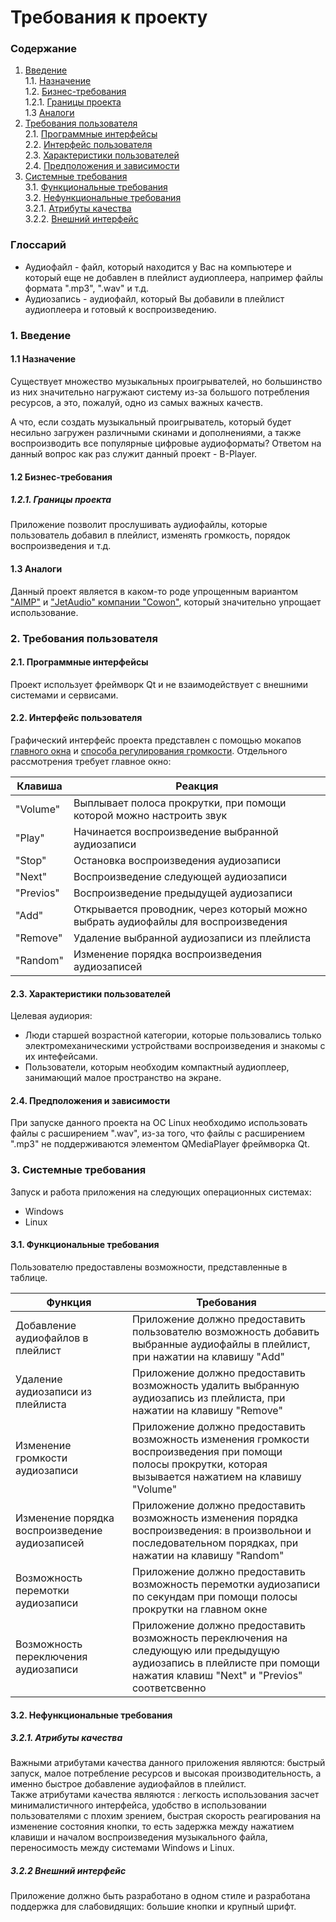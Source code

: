 # Требования к проекту
### Содержание
1. [Введение](#1) <br>
  1.1. [Назначение](#1.1) <br>
  1.2. [Бизнес-требования](#1.2) <br>
      1.2.1. [Границы проекта](#1.2.1) <br>
  1.3 [Аналоги](#1.3) <br>
2. [Требования пользователя](#2) <br>
  2.1. [Программные интерфейсы](#2.1) <br>
  2.2. [Интерфейс пользователя](#2.2) <br>
  2.3. [Характеристики пользователей](#2.3) <br>
  2.4. [Предположения и зависимости](#2.4) <br>
3. [Системные требования](#3.) <br>
  3.1. [Функциональные требования](#3.1) <br>
  3.2. [Нефункциональные требования](#3.2) <br>
     3.2.1. [Атрибуты качества](#3.2.1) <br>
     3.2.2. [Внешний интерфейс](#3.2.2) <br>

### Глоссарий
* Аудиофайл - файл, который находится у Вас на компьютере и который еще не добавлен в плейлист аудиоплеера, например файлы формата ".mp3", ".wav" и т.д.
* Аудиозапись - аудиофайл, который Вы добавили в плейлист аудиоплеера и готовый к воспроизведению.
  
### 1. Введение <a name="1"></a>
#### 1.1 Назначение <a name="1.1"></a>
Существует множество музыкальных проигрывателей, но большинство  из них значительно нагружают систему из-за большого потребления ресурсов, а это, пожалуй, одно из самых важных качеств. 

А что, если создать музыкальный проигрыватель, который будет несильно загружен различными скинами и дополнениями, а также воспроизводить все популярные цифровые аудиоформаты? Ответом на данный вопрос как раз служит данный проект - B-Player.
#### 1.2 Бизнес-требования <a name="1.2"></a>
##### 1.2.1. Границы проекта <a name="1.2.1"></a>
Приложение позволит прослушивать аудиофайлы, которые пользователь добавил в плейлист, изменять громкость, порядок воспроизведения и т.д.
#### 1.3 Аналоги <a name="1.3"></a>
Данный проект является в каком-то роде упрощенным вариантом ["AIMP"](http://www.aimp.ru/) и ["JetAudio" компании "Cowon"](http://www.jetaudio.com/), который значительно упрощает использование.
### 2. Требования пользователя <a name="2"></a>
#### 2.1. Программные интерфейсы <a name="2.1"></a>
Проект использует фреймворк Qt и не взаимодействует с внешними системами и сервисами.
#### 2.2. Интерфейс пользователя <a name="2.2"></a>
Графический интерфейс проекта представлен с помощью мокапов [главного окна](https://github.com/Timah531h/Tritpo/blob/main/MainWindow.png) и [способа регулирования громкости](https://github.com/Timah531h/Tritpo/blob/main/ShowVolume.png).
Отдельного рассмотрения требует главное окно:

Клавиша | Реакция
--- | ---
"Volume" | Выплывает полоса прокрутки, при помощи которой можно настроить звук
"Play" | Начинается воспроизведение выбранной аудиозаписи
"Stop" | Остановка воспроизведения аудиозаписи
"Next" | Воспроизведение следующей аудиозаписи
"Previos" | Воспроизведение предыдущей аудиозаписи
"Add" | Открывается проводник, через который можно выбрать аудиофайлы для воспроизведения
"Remove" | Удаление выбранной аудиозаписи из плейлиста
"Random" | Изменение порядка воспроизведения аудиозаписей

#### 2.3. Характеристики пользователей <a name="2.3"></a>
Целевая аудиория:
* Люди старшей возрастной категории, которые пользовались только электромеханическими устройствами воспроизведения и знакомы с их интефейсами.
* Пользователи, которым необходим компактный аудиоплеер, занимающий малое пространство на экране.
#### 2.4. Предположения и зависимости <a name="2.4"></a>
При запуске данного проекта на ОС Linux необходимо использовать файлы с расширением ".wav", из-за того, что файлы с расширением ".mp3" не поддерживаются элементом QMediaPlayer фреймворка Qt.
### 3. Системные требования <a name="3"></a>
Запуск и работа приложения на следующих операционных системах:
* Windows
* Linux
#### 3.1. Функциональные требования <a name="3.1"></a>
Пользователю предоставлены возможности, представленные в таблице.

Функция | Требования
--- | ---
Добавление аудиофайлов в плейлист | Приложение должно предоставить пользователю возможность добавить выбранные аудиофайлы в плейлист, при нажатии на клавишу "Add"
Удаление аудиозаписи из плейлиста | Приложение должно предоставить возможность удалить выбранную аудиозапись из плейлиста, при нажатии на клавишу "Remove"
Изменение громкости аудиозаписи | Приложение должно предоставить возможность изменения громкости воспроизведения при помощи полосы прокрутки, которая вызывается нажатием на клавишу "Volume"
Изменение порядка воспроизведение аудиозаписей | Приложение должно предоставить возможность изменения порядка воспроизведения: в произвольнои и последовательном порядках, при нажатии на клавишу "Random"
Возможность перемотки аудиозаписи | Приложение должно предоставить возможность перемотки аудиозаписи по секундам при помощи полосы прокрутки на главном окне
Возможность переключения аудиозаписи | Приложение должно предоставить возможность переключения на следующую или предыдущую аудиозапись в плейлисте при помощи нажатия клавиш "Next" и "Previos" соответсвенно

#### 3.2. Нефункциональные требования <a name="3.2"></a>
  ##### 3.2.1. Атрибуты качества <a name="3.2.1"></a>
Важными атрибутами качества данного приложения являются: быстрый запуск, малое потребление ресурсов и высокая производительность, а именно быстрое добавление аудиофайлов в плейлист. <br/>
Также атрибутами качества являются : легкость использования засчет минималистичного интерфейса, удобство в использовании пользователями с плохим зрением, быстрая скорость реагирования на изменение состояния кнопки, то есть задержка между нажатием клавиши и началом воспроизведения музыкального файла, переносимость между системами Windows и Linux.
  ##### 3.2.2 Внешний интерфейс <a name="3.2.2"></a>
Приложение должно быть разработано в одном стиле и разработана поддержка для слабовидящих: большие кнопки и крупный шрифт.
